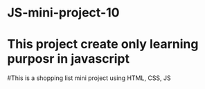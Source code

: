 ﻿# JS-mini-project-10
# This project create only learning purposr in javascript 
#This is a shopping list mini project using HTML, CSS, JS
